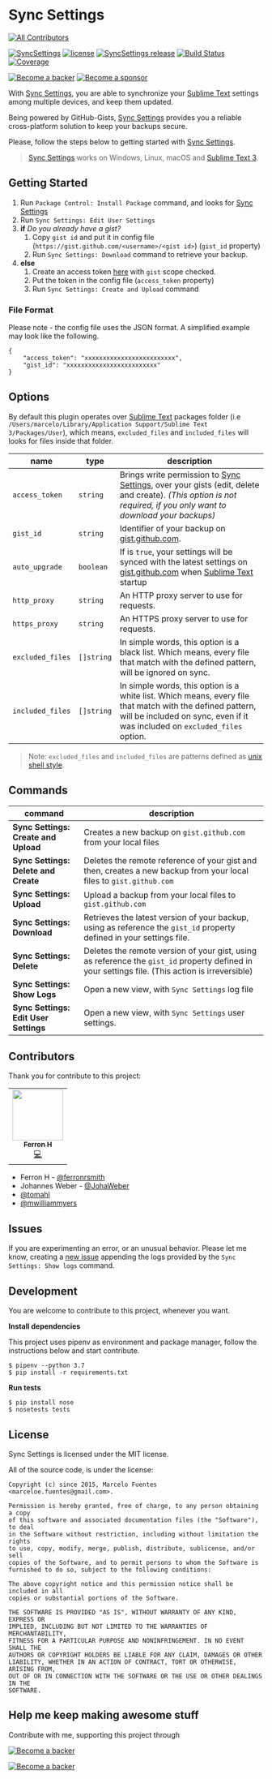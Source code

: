 # Sync Settings
<!-- ALL-CONTRIBUTORS-BADGE:START - Do not remove or modify this section -->
[![All Contributors](https://img.shields.io/badge/all_contributors-1-orange.svg?style=flat-square)](#contributors-)
<!-- ALL-CONTRIBUTORS-BADGE:END -->

[![SyncSettings](https://img.shields.io/packagecontrol/dt/Sync%20Settings.svg?maxAge=2592000)](https://packagecontrol.io/packages/Sync%20Settings)
[![license](https://img.shields.io/github/license/mashape/apistatus.svg?maxAge=2592000)](https://img.shields.io/github/license/mashape/apistatus.svg?maxAge=2592000)
[![SyncSettings release](https://img.shields.io/github/release/mfuentesg/SyncSettings.svg)](https://img.shields.io/github/release/mfuentesg/SyncSettings.svg?maxAge=2592000)
[![Build Status](https://travis-ci.org/mfuentesg/SyncSettings.svg?branch=master)](https://travis-ci.org/mfuentesg/SyncSettings)
[![Coverage](https://img.shields.io/codecov/c/github/mfuentesg/SyncSettings.svg?style=flat)](https://codecov.io/gh/mfuentesg/SyncSettings)


[![Become a backer](https://opencollective.com/syncsettings/tiers/backer/badge.svg?label=backer&color=brightgreen)](https://opencollective.com/syncsettings)
[![Become a sponsor](https://opencollective.com/syncsettings/tiers/sponsor/badge.svg?label=sponsor&color=brightgreen)](https://opencollective.com/syncsettings)

With [Sync Settings](https://packagecontrol.io/packages/Sync%20Settings), you are able to synchronize your [Sublime Text](http://sublimetext.com/) settings among multiple devices, and keep them updated.

Being powered by GitHub-Gists, [Sync Settings](https://packagecontrol.io/packages/Sync%20Settings) provides you a reliable cross-platform solution to keep your backups secure.

Please, follow the steps below to getting started with [Sync Settings](https://packagecontrol.io/packages/Sync%20Settings).

> [Sync Settings](https://packagecontrol.io/packages/Sync%20Settings) works on Windows, Linux, macOS and [Sublime Text 3](http://sublimetext.com/3).


## Getting Started

1. Run `Package Control: Install Package` command, and looks for [Sync Settings](https://packagecontrol.io/packages/Sync%20Settings)
2. Run `Sync Settings: Edit User Settings`
3. **if** *Do you already have a gist?*
    1. Copy `gist id` and put it in config file (`https://gist.github.com/<username>/<gist id>`) (`gist_id` property)
    2. Run `Sync Settings: Download` command to retrieve your backup.
4. **else**
    1. Create an access token [here](https://github.com/settings/tokens/new) with `gist` scope checked.
    2. Put the token in the config file (`access_token` property)
    3. Run `Sync Settings: Create and Upload` command
    
### File Format

Please note - the config file uses the JSON format. A simplified example may look like the following.

```
{
	"access_token": "xxxxxxxxxxxxxxxxxxxxxxxxx",
	"gist_id": "xxxxxxxxxxxxxxxxxxxxxxxxx"
}
```

## Options

By default this plugin operates over [Sublime Text](http://www.sublimetext.com) packages folder (i.e `/Users/marcelo/Library/Application Support/Sublime Text 3/Packages/User`), which means, `excluded_files` and `included_files` will looks for files inside that folder.

| name | type | description |
|---|---|---|
| `access_token`  | `string` | Brings write permission to [Sync Settings](https://packagecontrol.io/packages/Sync%20Settings), over your gists (edit, delete and create). *(This option is not required, if you only want to download your backups)* | 
| `gist_id`  | `string` | Identifier of your backup on [gist.github.com](gist.github.com). |
| `auto_upgrade`  | `boolean` | If is `true`, your settings will be synced with the latest settings on [gist.github.com](gist.github.com) when [Sublime Text](http://www.sublimetext.com) startup |
| `http_proxy`  | `string` | An HTTP proxy server to use for requests. |
| `https_proxy`  | `string` | An HTTPS proxy server to use for requests. |
| `excluded_files`  | `[]string` | In simple words, this option is a black list. Which means, every file that match with the defined pattern, will be ignored on sync. |
| `included_files`  | `[]string` | In simple words, this option is a white list. Which means, every file that match with the defined pattern, will be included on sync, even if it was included on `excluded_files` option. |

> Note: `excluded_files` and `included_files` are patterns defined as [unix shell style](http://tldp.org/LDP/GNU-Linux-Tools-Summary/html/x11655.htm).


## Commands

| command | description |
|---|---|
|**Sync Settings: Create and Upload**|Creates a new backup on `gist.github.com` from your local files|
|**Sync Settings: Delete and Create**|Deletes the remote reference of your gist and then, creates a new backup from your local files to `gist.github.com`|
|**Sync Settings: Upload**|Upload a backup from your local files to `gist.github.com`|
|**Sync Settings: Download**|Retrieves the latest version of your backup, using as reference the `gist_id` property defined in your settings file.|
|**Sync Settings: Delete**|Deletes the remote version of your gist, using as reference the `gist_id` property defined in your settings file. (This action is irreversible)|
|**Sync Settings: Show Logs**|Open a new view, with `Sync Settings` log file|
|**Sync Settings: Edit User Settings**|Open a new view, with `Sync Settings` user settings.|

## Contributors

Thank you for contribute to this project:
<!-- ALL-CONTRIBUTORS-LIST:START - Do not remove or modify this section -->
<!-- prettier-ignore-start -->
<!-- markdownlint-disable -->
<table>
  <tr>
    <td align="center"><a href="https://ferronrsmith.github.io/"><img src="https://avatars2.githubusercontent.com/u/159764?v=4" width="100px;" alt=""/><br /><sub><b>Ferron H</b></sub></a><br /><a href="https://github.com/mfuentesg/SyncSettings/commits?author=ferronrsmith" title="Code">💻</a></td>
  </tr>
</table>

<!-- markdownlint-enable -->
<!-- prettier-ignore-end -->
<!-- ALL-CONTRIBUTORS-LIST:END -->

* Ferron H - [@ferronrsmith](https://github.com/ferronrsmith)
* Johannes Weber - [@JohaWeber](https://github.com/JohaWebert)
* [@tomahl](https://github.com/tomahl)
* [@mwilliammyers](https://github.com/mwilliammyers)

## Issues

If you are experimenting an error, or an unusual behavior. Please let me know,  creating a [new issue](https://github.com/mfuentesg/SyncSettings/issues/new) appending the logs provided by the  `Sync Settings: Show logs` command.

## Development

You are welcome to contribute to this project, whenever you want.

**Install dependencies**

This project uses pipenv as environment and package manager, follow the instructions below and start contribute.

```
$ pipenv --python 3.7
$ pip install -r requirements.txt
```

**Run tests**

```
$ pip install nose
$ nosetests tests
```


## License

Sync Settings is licensed under the MIT license.

All of the source code, is under the license:

```
Copyright (c) since 2015, Marcelo Fuentes <marceloe.fuentes@gmail.com>.

Permission is hereby granted, free of charge, to any person obtaining a copy
of this software and associated documentation files (the "Software"), to deal
in the Software without restriction, including without limitation the rights
to use, copy, modify, merge, publish, distribute, sublicense, and/or sell
copies of the Software, and to permit persons to whom the Software is
furnished to do so, subject to the following conditions:

The above copyright notice and this permission notice shall be included in all
copies or substantial portions of the Software.

THE SOFTWARE IS PROVIDED "AS IS", WITHOUT WARRANTY OF ANY KIND, EXPRESS OR
IMPLIED, INCLUDING BUT NOT LIMITED TO THE WARRANTIES OF MERCHANTABILITY,
FITNESS FOR A PARTICULAR PURPOSE AND NONINFRINGEMENT. IN NO EVENT SHALL THE
AUTHORS OR COPYRIGHT HOLDERS BE LIABLE FOR ANY CLAIM, DAMAGES OR OTHER
LIABILITY, WHETHER IN AN ACTION OF CONTRACT, TORT OR OTHERWISE, ARISING FROM,
OUT OF OR IN CONNECTION WITH THE SOFTWARE OR THE USE OR OTHER DEALINGS IN THE
SOFTWARE.
```

## Help me keep making awesome stuff

Contribute with me, supporting this project through

[![Become a backer](https://opencollective.com/syncsettings/tiers/backer.svg?avatarHeight=50)](https://opencollective.com/syncsettings)

[![Become a backer](https://upload.wikimedia.org/wikipedia/commons/thumb/b/b5/PayPal.svg/100px-PayPal.svg.png)](https://opencollective.com/syncsettings)
